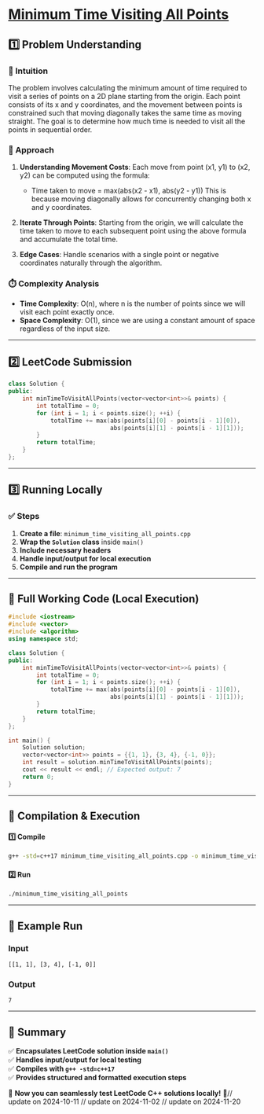 # **[Minimum Time Visiting All Points](https://leetcode.com/problems/minimum-time-visiting-all-points/description/)**  

## **1️⃣ Problem Understanding**  
### **📌 Intuition**  
The problem involves calculating the minimum amount of time required to visit a series of points on a 2D plane starting from the origin. Each point consists of its x and y coordinates, and the movement between points is constrained such that moving diagonally takes the same time as moving straight. The goal is to determine how much time is needed to visit all the points in sequential order.

### **🚀 Approach**  
1. **Understanding Movement Costs**: Each move from point (x1, y1) to (x2, y2) can be computed using the formula:
    - Time taken to move = max(abs(x2 - x1), abs(y2 - y1))
   This is because moving diagonally allows for concurrently changing both x and y coordinates.

2. **Iterate Through Points**: Starting from the origin, we will calculate the time taken to move to each subsequent point using the above formula and accumulate the total time.

3. **Edge Cases**: Handle scenarios with a single point or negative coordinates naturally through the algorithm.

### **⏱️ Complexity Analysis**  
- **Time Complexity**: O(n), where n is the number of points since we will visit each point exactly once.
- **Space Complexity**: O(1), since we are using a constant amount of space regardless of the input size.

---  

## **2️⃣ LeetCode Submission**  
```cpp
class Solution {
public:
    int minTimeToVisitAllPoints(vector<vector<int>>& points) {
        int totalTime = 0;
        for (int i = 1; i < points.size(); ++i) {
            totalTime += max(abs(points[i][0] - points[i - 1][0]), 
                             abs(points[i][1] - points[i - 1][1]));
        }
        return totalTime;
    }
};  
```  

---  

## **3️⃣ Running Locally**  
### **✅ Steps**  
1. **Create a file**: `minimum_time_visiting_all_points.cpp`  
2. **Wrap the `Solution` class** inside `main()`  
3. **Include necessary headers**  
4. **Handle input/output for local execution**  
5. **Compile and run the program**  

---  

## **📝 Full Working Code (Local Execution)**  
```cpp
#include <iostream>
#include <vector>
#include <algorithm>
using namespace std;

class Solution {
public:
    int minTimeToVisitAllPoints(vector<vector<int>>& points) {
        int totalTime = 0;
        for (int i = 1; i < points.size(); ++i) {
            totalTime += max(abs(points[i][0] - points[i - 1][0]), 
                             abs(points[i][1] - points[i - 1][1]));
        }
        return totalTime;
    }
};

int main() {
    Solution solution;
    vector<vector<int>> points = {{1, 1}, {3, 4}, {-1, 0}};
    int result = solution.minTimeToVisitAllPoints(points);
    cout << result << endl; // Expected output: 7
    return 0;
}
```  

---  

## **🔧 Compilation & Execution**  
#### **1️⃣ Compile**  
```bash
g++ -std=c++17 minimum_time_visiting_all_points.cpp -o minimum_time_visiting_all_points
```  

#### **2️⃣ Run**  
```bash
./minimum_time_visiting_all_points
```  

---  

## **🎯 Example Run**  
### **Input**  
```
[[1, 1], [3, 4], [-1, 0]]
```  
### **Output**  
```
7
```  

---  

## **📌 Summary**  
✅ **Encapsulates LeetCode solution inside `main()`**  
✅ **Handles input/output for local testing**  
✅ **Compiles with `g++ -std=c++17`**  
✅ **Provides structured and formatted execution steps**  

🚀 **Now you can seamlessly test LeetCode C++ solutions locally!** 🚀// update on 2024-10-11
// update on 2024-11-02
// update on 2024-11-20
